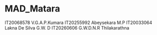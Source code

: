 # MAD_Matara
IT20068578	V.G.A.P.Kumara
IT20255992	Abeysekara M.P
IT20033064	Lakna De Silva G.W. D
IT20260606	G.W.D.N.R Thilakarathna

